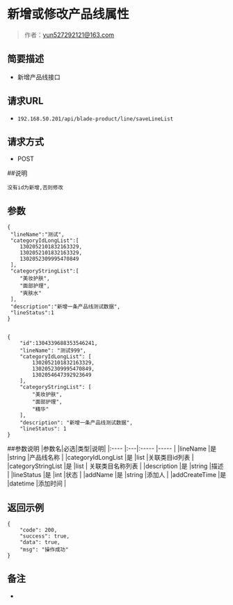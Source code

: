 # 新增或修改产品线属性

> 作者：yun527292121@163.com

## 简要描述

- 新增产品线接口

## 请求URL
- ` 192.168.50.201/api/blade-product/line/saveLineList `
  
## 请求方式
- POST 

##说明
```
没有id为新增,否则修改
```

## 参数

```
{
 "lineName":"测试",
 "categoryIdLongList":[
    1302052101832163329,
    1302052101832163329,
    1302052309995470849
 ],
 "categoryStringList":[
    "美妆护肤",
    "面部护理",
    "爽肤水"
 ],
 "description":"新增一条产品线测试数据",
 "lineStatus":1
}


{
    "id":1304339688353546241,
    "lineName": "测试999",
    "categoryIdLongList": [
        1302052101832163329,
        1302052309995470849,
        1302054647392923649
    ],
    "categoryStringList": [
        "美妆护肤",
        "面部护理",
        "精华"
    ],
    "description": "新增一条产品线测试数据",
    "lineStatus": 1
}
```
##参数说明
|参数名|必选|类型|说明|
|:----    |:---|:----- |-----   |
|lineName |是  |string |产品线名称   |
|categoryIdLongList |是  |list |关联类目id列表   |
|categoryStringList |是  |list | 关联类目名称列表   |
|description |是  |string |描述   |
|lineStatus |是  |int |状态	   |
|addName |是  |string |添加人   |
|addCreateTime |是  |datetime |添加时间   |


## 返回示例 

``` 
{
    "code": 200,
    "success": true,
    "data": true,
    "msg": "操作成功"
}
```




## 备注 

-